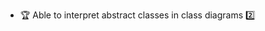 * <span id="outcome-classDiagrams-abstractClasses-one">:trophy: Able to interpret abstract classes in class diagrams :two:</span>
